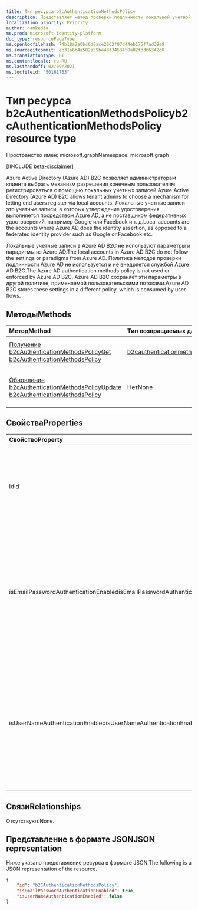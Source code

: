 ```yaml
---
title: Тип ресурса b2cAuthenticationMethodsPolicy
description: Представляет метод проверки подлинности локальной учетной записи, зарегистрированный для пользователя, настроенного в клиенте Azure Active Directory (Azure AD) B2C.
localization_priority: Priority
author: namkedia
ms.prod: microsoft-identity-platform
doc_type: resourcePageType
ms.openlocfilehash: 74b18a2a0bc6d0ace2062f07d44eb175f7ad39e9
ms.sourcegitcommit: eb31a6b4a582a59b44df3453450a82fd366342d0
ms.translationtype: HT
ms.contentlocale: ru-RU
ms.lasthandoff: 02/09/2021
ms.locfileid: "50161763"
---
```

# <a name="b2cauthenticationmethodspolicy-resource-type"></a><span data-ttu-id="a583b-103">Тип ресурса b2cAuthenticationMethodsPolicy</span><span class="sxs-lookup"><span data-stu-id="a583b-103">b2cAuthenticationMethodsPolicy resource type</span></span>

<span data-ttu-id="a583b-104">Пространство имен: microsoft.graph</span><span class="sxs-lookup"><span data-stu-id="a583b-104">Namespace: microsoft.graph</span></span>

[!INCLUDE [beta-disclaimer](../../includes/beta-disclaimer.md)]

<span data-ttu-id="a583b-105">Azure Active Directory (Azure AD) B2C позволяет администраторам клиента выбрать механизм разрешения конечным пользователям регистрироваться с помощью локальных учетных записей.</span><span class="sxs-lookup"><span data-stu-id="a583b-105">Azure Active Directory (Azure AD) B2C allows tenant admins to choose a mechanism for letting end users register via local accounts.</span></span> <span data-ttu-id="a583b-106">Локальные учетные записи — это учетные записи, в которых утверждение удостоверения выполняется посредством Azure AD, а не поставщиком федеративных удостоверений, например Google или Facebook и т. д.</span><span class="sxs-lookup"><span data-stu-id="a583b-106">Local accounts are the accounts where Azure AD does the identity assertion, as opposed to a federated identity provider such as Google or Facebook etc.</span></span>

<span data-ttu-id="a583b-107">Локальные учетные записи в Azure AD B2C не используют параметры и парадигмы из Azure AD.</span><span class="sxs-lookup"><span data-stu-id="a583b-107">The local accounts in Azure AD B2C do not follow the settings or paradigms from Azure AD.</span></span> <span data-ttu-id="a583b-108">Политика методов проверки подлинности Azure AD не используется и не внедряется службой Azure AD B2C.</span><span class="sxs-lookup"><span data-stu-id="a583b-108">The Azure AD authentication methods policy is not used or enforced by Azure AD B2C.</span></span> <span data-ttu-id="a583b-109">Azure AD B2C сохраняет эти параметры в другой политике, применяемой пользовательскими потоками.</span><span class="sxs-lookup"><span data-stu-id="a583b-109">Azure AD B2C stores these settings in a different policy, which is consumed by user flows.</span></span>

## <a name="methods"></a><span data-ttu-id="a583b-110">Методы</span><span class="sxs-lookup"><span data-stu-id="a583b-110">Methods</span></span>

| <span data-ttu-id="a583b-111">Метод</span><span class="sxs-lookup"><span data-stu-id="a583b-111">Method</span></span>       | <span data-ttu-id="a583b-112">Тип возвращаемых данных</span><span class="sxs-lookup"><span data-stu-id="a583b-112">Return type</span></span> | <span data-ttu-id="a583b-113">Описание</span><span class="sxs-lookup"><span data-stu-id="a583b-113">Description</span></span> |
|:-------------|:------------|:------------|
| [<span data-ttu-id="a583b-114">Получение b2cAuthenticationMethodsPolicy</span><span class="sxs-lookup"><span data-stu-id="a583b-114">Get b2cAuthenticationMethodsPolicy</span></span>](../api/b2cauthenticationmethodspolicy-get.md) | [<span data-ttu-id="a583b-115">b2cauthenticationmethodspolicy</span><span class="sxs-lookup"><span data-stu-id="a583b-115">b2cauthenticationmethodspolicy</span></span>](b2cauthenticationmethodspolicy.md) | <span data-ttu-id="a583b-116">Чтение свойств объекта **b2cauthenticationmethodspolicy**.</span><span class="sxs-lookup"><span data-stu-id="a583b-116">Read the properties of a **b2cauthenticationmethodspolicy** object.</span></span> |
| [<span data-ttu-id="a583b-117">Обновление b2cAuthenticationMethodsPolicy</span><span class="sxs-lookup"><span data-stu-id="a583b-117">Update b2cAuthenticationMethodsPolicy</span></span>](../api/b2cauthenticationmethodspolicy-update.md) | <span data-ttu-id="a583b-118">Нет</span><span class="sxs-lookup"><span data-stu-id="a583b-118">None</span></span> | <span data-ttu-id="a583b-119">Обновление свойств объекта **b2cauthenticationmethodspolicy**.</span><span class="sxs-lookup"><span data-stu-id="a583b-119">Update the properties of a **b2cauthenticationmethodspolicy** objects.</span></span> |

## <a name="properties"></a><span data-ttu-id="a583b-120">Свойства</span><span class="sxs-lookup"><span data-stu-id="a583b-120">Properties</span></span>

| <span data-ttu-id="a583b-121">Свойство</span><span class="sxs-lookup"><span data-stu-id="a583b-121">Property</span></span>     | <span data-ttu-id="a583b-122">Тип</span><span class="sxs-lookup"><span data-stu-id="a583b-122">Type</span></span>        | <span data-ttu-id="a583b-123">Описание</span><span class="sxs-lookup"><span data-stu-id="a583b-123">Description</span></span> |
|:-------------|:------------|:------------|
|<span data-ttu-id="a583b-124">id</span><span class="sxs-lookup"><span data-stu-id="a583b-124">id</span></span>|<span data-ttu-id="a583b-125">String</span><span class="sxs-lookup"><span data-stu-id="a583b-125">String</span></span>|<span data-ttu-id="a583b-126">Идентификатор политики методов проверки подлинности B2C.</span><span class="sxs-lookup"><span data-stu-id="a583b-126">The id of the B2C authentication methods policy.</span></span> <span data-ttu-id="a583b-127">Это свойство только для чтения и ключ.</span><span class="sxs-lookup"><span data-stu-id="a583b-127">This is a read only property and the key.</span></span>|
|<span data-ttu-id="a583b-128">isEmailPasswordAuthenticationEnabled</span><span class="sxs-lookup"><span data-stu-id="a583b-128">isEmailPasswordAuthenticationEnabled</span></span>|<span data-ttu-id="a583b-129">Логическое</span><span class="sxs-lookup"><span data-stu-id="a583b-129">Boolean</span></span>|<span data-ttu-id="a583b-130">Администратор клиента может настраивать локальные учетные записи, используя электронную почту, если включен метод проверки подлинности электронной почты и пароля.</span><span class="sxs-lookup"><span data-stu-id="a583b-130">The tenant admin can configure local accounts using email if the email and password authentication method is enabled.</span></span>|
|<span data-ttu-id="a583b-131">isUserNameAuthenticationEnabled</span><span class="sxs-lookup"><span data-stu-id="a583b-131">isUserNameAuthenticationEnabled</span></span>|<span data-ttu-id="a583b-132">Логическое</span><span class="sxs-lookup"><span data-stu-id="a583b-132">Boolean</span></span>|<span data-ttu-id="a583b-133">Администратор клиента может настраивать локальные учетные записи, используя имя пользователя, если включен метод проверки подлинности электронной почты и пароля.</span><span class="sxs-lookup"><span data-stu-id="a583b-133">The tenant admin can configure local accounts using username if the username and password authentication method is enabled.</span></span>|

## <a name="relationships"></a><span data-ttu-id="a583b-134">Связи</span><span class="sxs-lookup"><span data-stu-id="a583b-134">Relationships</span></span>

<span data-ttu-id="a583b-135">Отсутствуют.</span><span class="sxs-lookup"><span data-stu-id="a583b-135">None.</span></span>

## <a name="json-representation"></a><span data-ttu-id="a583b-136">Представление в формате JSON</span><span class="sxs-lookup"><span data-stu-id="a583b-136">JSON representation</span></span>

<span data-ttu-id="a583b-137">Ниже указано представление ресурса в формате JSON.</span><span class="sxs-lookup"><span data-stu-id="a583b-137">The following is a JSON representation of the resource.</span></span>

<!-- {
  "blockType": "resource",
  "optionalProperties": [

  ],
  "@odata.type": "microsoft.graph.b2cAuthenticationMethodsPolicy",
  "keyProperty": "id"
}-->

```json
{
    "id": "b2CAuthenticationMethodsPolicy",
    "isEmailPasswordAuthenticationEnabled": true,
    "isUserNameAuthenticationEnabled": false
}
```

<!-- uuid: 16cd6b66-4b1a-43a1-adaf-3a886856ed98
2019-02-04 14:57:30 UTC -->
<!-- {
  "type": "#page.annotation",
  "description": "b2cAuthenticationMethodsPolicy resource",
  "keywords": "",
  "section": "documentation",
  "tocPath": ""
}-->
